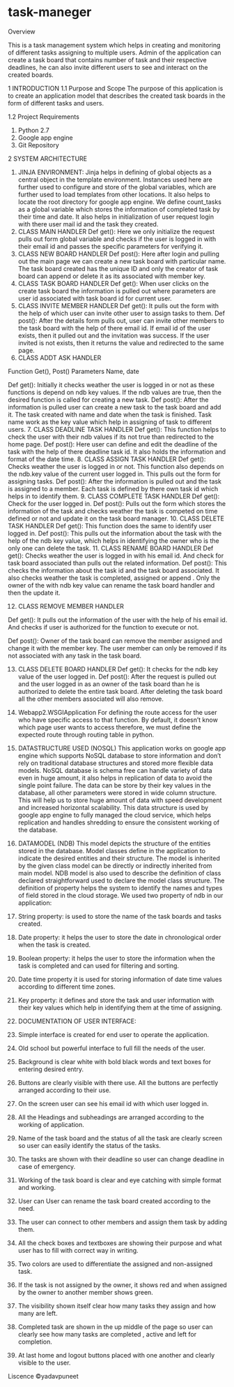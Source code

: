 # task-maneger

Overview

This is a task management system which helps in creating and monitoring of different tasks assigning to multiple users. Admin of the application can create a task board that contains number of task and their respective deadlines, he can also invite different users to see and interact on the created boards.

1	INTRODUCTION
1.1	Purpose and Scope
The purpose of this application is to create an application model that describes the created task boards in the form of different tasks and users.

1.2	Project Requirements
1.	Python 2.7
2.	Google app engine
3.	Git Repository

2	SYSTEM ARCHITECTURE
1.	JINJA ENVIRONMENT:
Jinja helps in defining of global objects as a central object in the template environment. Instances used here are further used to configure and store of the global variables, which are further used to load templates from other locations. It also helps to locate the root directory for google app engine. 
We define count_tasks as a global variable which stores the information of completed task by their time and date. 
It also helps in initialization of user request login with there user mail id and the task they created.
2.	CLASS MAIN HANDLER
Def get(): Here we only initialize the request pulls out form global variable and checks if the user is logged in with their email id and passes the specific parameters for verifying it. 
3.	CLASS NEW BOARD HANDLER
Def post(): Here after login and pulling out the main page we can create a new task board with particular name. The task board created has the unique ID and only the creator of task board can append or delete it as its associated with member key.
4.	CLASS TASK BOARD HANDLER
Def get(): When user clicks on the create task board the information is pulled out where parameters are user id associated with task board id for current user.
5.	CLASS INVITE MEMBER HANDLER
Def get(): It pulls out the form with the help of which user can invite other user to assign tasks to them.
Def post(): After the details form pulls out, user can invite other members to the task board with the help of there email id. If email id of the user exists, then it pulled out and the invitation was success. If the user invited is not exists, then it returns the value and redirected to the same page.
6.	CLASS ADDT ASK HANDLER

Function	Get(), Post()
Parameters	Name, date

Def get(): Initially it checks weather the user is logged in or not as these functions is depend on ndb key values. If the ndb values are true, then the desired function is called for creating a new task.
Def post(): After the information is pulled user can create a new task to the task board and add it. The task created with name and date when the task is finished. Task name work as the key value which help in assigning of task to different users.
7.	CLASS DEADLINE TASK HANDLER
Def get(): This function helps to check the user with their ndb values if its not true than redirected to the home page.
Def post(): Here user can define and edit the deadline of the task with the help of there deadline task id. It also holds the information and format of the date time.
8.	CLASS ASSIGN TASK HANDLER
Def get(): Checks weather the user is logged in or not. This function also depends on the ndb.key value of the current user logged in. This pulls out the form for assigning tasks.
Def post(): After the information is pulled out and the task is assigned to a member. Each task is defined by there own task id which helps in to identify them.
9.	CLASS COMPLETE TASK HANDLER
Def get(): Check for the user logged in.
Def post(): Pulls out the form which stores the information of the task and checks weather the task is competed on time defined or not and update it on the task board manager.
10.	CLASS DELETE TASK HANDLER
Def get(): This function does the same to identify user logged in.
Def post(): This pulls out the information about the task with the help of the ndb key value, which helps in identifying the owner who is the only one can delete the task. 
11.	CLASS RENAME BOARD HANDLER
Def get(): Checks weather the user is logged in with his email id. And check for task board associated than pulls out the related information.
Def post(): This checks the information about the task id and the task board associated. It also checks weather the task is completed, assigned or append . Only the owner of the with ndb key value can rename the task board handler and then the update it.


12.	CLASS REMOVE MEMBER HANDLER

Def get(): It pulls out the information of the user with the help of his email id. And checks if user is authorized for the function to execute or not.

Def post(): Owner of the task board can remove the member assigned and change it with the member key. The user member can only be removed if its not associated with any task in the task board.

13.	CLASS DELETE BOARD HANDLER
Def get(): It checks for the ndb key value of the user logged in.
Def post(): After the request is pulled out and the user logged in as an owner of the task board than he is authorized to delete the entire task board. After deleting the task board all the other members associated will also remove.
14.	Webapp2.WSGIApplication
For defining the route access for the user who have specific access to that function. By default, it doesn’t know which page user wants to access therefore, we must define the expected route through routing table in python.

3. DATASTRUCTURE USED (NOSQL) 
This application works on google app engine which supports NoSQL database to store information and don’t rely on traditional database structures and stored more flexible data models. NoSQL database is schema free can handle variety of data even in huge amount, it also helps in replication of data to avoid the single point failure. The data can be store by their key values in the database, all other parameters were stored in wide column structure. This will help us to store huge amount of data with speed development and increased horizontal scalability. 
This data structure is used by google app engine to fully managed the cloud service, which helps replication and handles shredding to ensure the consistent working of the database.

4. DATAMODEL (NDB) 
	This model depicts the structure of the entities stored in the database. Model classes define in the application to indicate the desired entities and their structure. The model is inherited by the given class model can be directly or indirectly inherited from main model. 
NDB model is also used to describe the definition of class declared straightforward used to declare the model class structure. The definition of property helps the system to identify the names and types of field stored in the cloud storage. We used two property of ndb in our application:
1.	String property: is used to store the name of the task boards and tasks created.

2.	Date property: it helps the user to store the date in chronological order when the task is created.

3.	Boolean property: it helps the user to store the information when the task is completed and can used for filtering and sorting.
4.	Date time property it is used for storing information of date time values according to different time zones.

5.	Key property: it defines and store the task and user information with their key values which help in identifying them at the time of assigning.
5. DOCUMENTATION OF USER INTERFACE:
1.	Simple interface is created for end user to operate the application.
2.	Old school but powerful interface to full fill the needs of the user.
3.	Background is clear white with bold black words and text boxes for entering desired entry.
4.	Buttons are clearly visible with there use. All the buttons are perfectly arranged according to their use.
5.	On the screen user can see his email id with which user logged in.
6.	All  the Headings and subheadings are arranged according to the working of application.
7.	Name of the task board and the status of all the task are clearly screen so user can easily identify the status of the tasks. 
8.	The tasks are shown with their deadline so user can change deadline in case of emergency.
9.	Working of the task board is clear and eye catching with simple format and working.
10.	User can User can rename the task board created according to the need.
11.	The user can connect to other members and assign them task by adding them.
12.	All the check boxes and textboxes are showing their purpose and what user has to fill with correct way in writing.
13.	Two colors are used to differentiate the assigned and non-assigned task.
14.	If the task is not assigned by the owner, it shows red and when assigned by the owner to another member shows green.
15.	The visibility shown itself clear how many tasks they assign and how many are left.
16.	Completed task are shown in the up middle of the page so user can clearly see how many tasks are completed , active and left for completion.
17.	At last home and logout buttons placed with one another and clearly visible to the user.


Liscence ©yadavpuneet
